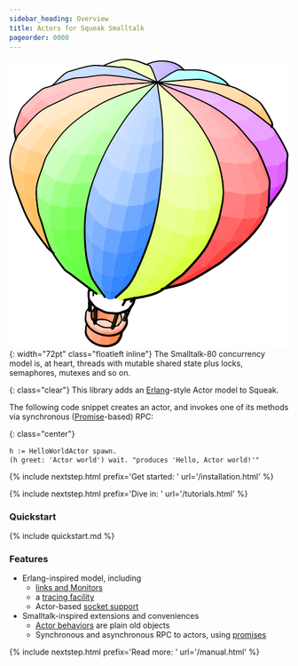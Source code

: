 ```yaml
---
sidebar_heading: Overview
title: Actors for Squeak Smalltalk
pageorder: 0000
---
```


![Smalltalk Balloon (by Bert Freudenberg)](img/balloon-only.svg){: width="72pt" class="floatleft inline"}
The Smalltalk-80 concurrency model is, at heart, threads with mutable
shared state plus locks, semaphores, mutexes and so on.

{: class="clear"}
This library adds an [Erlang](https://www.erlang.org/)-style Actor
model to Squeak.

The following code snippet creates an actor, and invokes one of its
methods via synchronous ([Promise](promises.html)-based) RPC:

{: class="center"}
```smalltalk
h := HelloWorldActor spawn.
(h greet: 'Actor world') wait. "produces 'Hello, Actor world!'"
```

{% include nextstep.html prefix='Get started: ' url='/installation.html' %}

{% include nextstep.html prefix='Dive in: ' url='/tutorials.html' %}

### Quickstart

{% include quickstart.md %}

### Features

 - Erlang-inspired model, including
    - [links and Monitors](links-and-monitors.html)
    - a [tracing facility](tracing.html)
    - Actor-based [socket support](sockets.html)
 - Smalltalk-inspired extensions and conveniences
    - [Actor behaviors](behaviors.html) are plain old objects
    - Synchronous and asynchronous RPC to actors, using [promises](promises.html)

{% include nextstep.html prefix='Read more: ' url='/manual.html' %}
